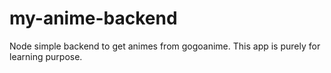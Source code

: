 # my-anime-backend
Node simple backend to get animes from gogoanime. This app is purely for learning purpose.
